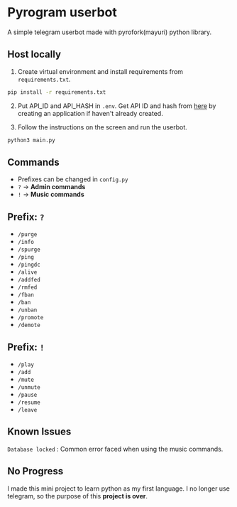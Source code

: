 # Pyrogram userbot

A simple telegram userbot made with pyrofork(mayuri) python library.

## Host locally
1. Create virtual environment and install requirements from `requirements.txt`.

```sh
pip install -r requirements.txt
```
2. Put API_ID and API_HASH in `.env`. Get API ID and hash from [here](https://my.telegram.org/auth) by creating an application if haven't already created.

3. Follow the instructions on the screen and run the userbot.

```sh
python3 main.py
```



## Commands
- Prefixes can be changed in `config.py`
- `?` -> __Admin commands__
- `!` -> __Music commands__
## Prefix: `?`
- `/purge`
- `/info`
- `/spurge`
- `/ping`
- `/pingdc`
- `/alive`
- `/addfed`
- `/rmfed`
- `/fban`
- `/ban`
- `/unban`
- `/promote`
- `/demote`
## Prefix: `!`
- `/play`
- `/add`
- `/mute`
- `/unmute`
- `/pause`
- `/resume`
- `/leave`

## Known Issues
`Database locked` : Common error faced when using the music commands.

## __No Progress__
I made this mini project to learn python as my first language. I no longer use telegram, so the purpose of this __project is over__.
